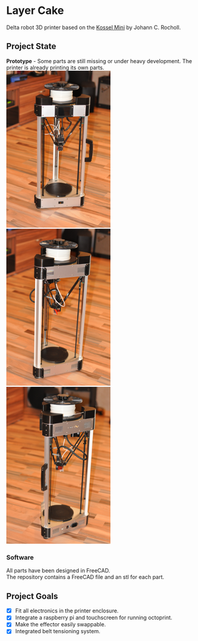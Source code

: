 # Layer Cake

Delta robot 3D printer based on the [Kossel Mini](https://github.com/jcrocholl/kossel) by Johann C. Rocholl.

## Project State

**Prototype** - Some parts are still missing or under heavy development. The printer is already printing its own parts.
<img alt="Front" src="img/LayerCake_Front.jpg" width="275">
<img alt="Left" src="img/LayerCake_Left.jpg" width="275">
<img alt="Right" src="img/LayerCake_Right.jpg" width="275">

### Software

All parts have been designed in FreeCAD.  
The repository contains a FreeCAD file and an stl for each part.

## Project Goals

- [x] Fit all electronics in the printer enclosure.
- [x] Integrate a raspberry pi and touchscreen for running octoprint.
- [x] Make the effector easily swappable.
- [x] Integrated belt tensioning system.
